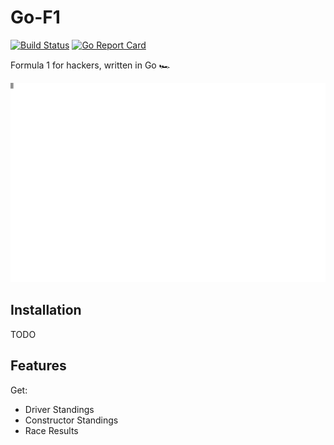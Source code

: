 # Go-F1

[![Build Status](https://github.com/AidanFogarty/go-f1/actions/workflows/pipeline.yml/badge.svg)](https://github.com/AidanFogarty/go-f1)
[![Go Report Card](https://goreportcard.com/badge/github.com/AidanFogarty/go-f1)](https://goreportcard.com/report/github.com/AidanFogarty/go-f1)

Formula 1 for hackers, written in Go 🏎️

![Standings Example](./assets/standings.svg)

## Installation

TODO

## Features

Get:
- Driver Standings
- Constructor Standings
- Race Results